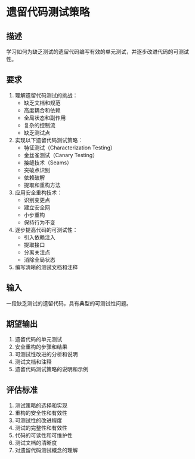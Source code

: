 # 遗留代码测试策略

## 描述
学习如何为缺乏测试的遗留代码编写有效的单元测试，并逐步改进代码的可测试性。

## 要求
1. 理解遗留代码测试的挑战：
   - 缺乏文档和规范
   - 高度耦合和依赖
   - 全局状态和副作用
   - 复杂的控制流
   - 缺乏测试点
2. 实现以下遗留代码测试策略：
   - 特征测试（Characterization Testing）
   - 金丝雀测试（Canary Testing）
   - 接缝技术（Seams）
   - 突破点识别
   - 依赖破解
   - 提取和重构方法
3. 应用安全重构技术：
   - 识别变更点
   - 建立安全网
   - 小步重构
   - 保持行为不变
4. 逐步提高代码的可测试性：
   - 引入依赖注入
   - 提取接口
   - 分离关注点
   - 消除全局状态
5. 编写清晰的测试文档和注释

## 输入
一段缺乏测试的遗留代码，具有典型的可测试性问题。

## 期望输出
1. 遗留代码的单元测试
2. 安全重构的步骤和结果
3. 可测试性改进的分析和说明
4. 测试文档和注释
5. 遗留代码测试策略的说明和示例

## 评估标准
1. 测试策略的选择和实现
2. 重构的安全性和有效性
3. 可测试性的改进程度
4. 测试的完整性和有效性
5. 代码的可读性和可维护性
6. 测试文档的清晰度
7. 对遗留代码测试概念的理解